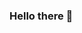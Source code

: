 ### Hello there 👋

<!--
**Kallil12/Kallil12** is a ✨ _special_ ✨ repository because its `README.md` (this file) appears on your GitHub profile.

My name is Kallil and I live in Brazil (haha), I'm working with Business Intelligence and Data Analysis. 

- 🔭 I’m currently studying Python and R (it never stops)
- 🌱 I’m currently learning some frontend stuff
- 📫 Reach me on **kallil@ufrn.edu.br**

Cya!:wave:

-->
